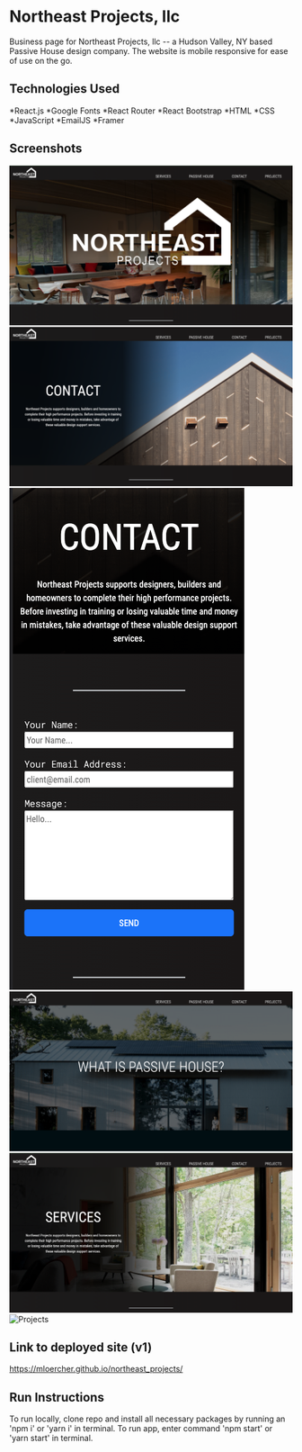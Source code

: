 # Northeast Projects, llc

Business page for Northeast Projects, llc -- a Hudson Valley, NY based Passive House design company. The website is mobile responsive for ease of use on the go. 

## Technologies Used


*React.js
*Google Fonts
*React Router
*React Bootstrap
*HTML
*CSS
*JavaScript
*EmailJS
*Framer 



## Screenshots

![Homescreen](src/assets/screenshots/updateNEHOME.png)
![Contact screen](src/assets/screenshots/NEupdateContact.png)
![Mobile View](src/assets/screenshots/NEmobileNew.png)
![What is Passive](src/assets/screenshots/NEupdatePassive.png)
![Services](src/assets/screenshots/NEupdateServices.png)
![Projects](src/assets/screenshots/NEupdateProj.png)


## Link to deployed site (v1)
https://mloercher.github.io/northeast_projects/

## Run Instructions

To run locally, clone repo and install all necessary packages by running an 'npm i' or 'yarn i' in terminal. To run app, enter command 'npm start' or 'yarn start' in terminal. 
